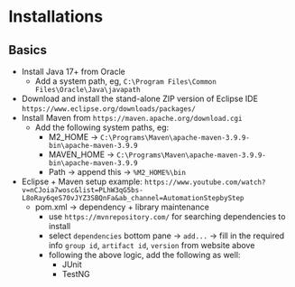 # Installations

## Basics
- Install Java 17+ from Oracle
  - Add a system path, eg, `C:\Program Files\Common Files\Oracle\Java\javapath`
- Download and install the stand-alone ZIP version of Eclipse IDE `https://www.eclipse.org/downloads/packages/`
- Install Maven from `https://maven.apache.org/download.cgi`
  - Add the following system paths, eg:
    - M2_HOME -> `C:\Programs\Maven\apache-maven-3.9.9-bin\apache-maven-3.9.9`
    - MAVEN_HOME -> `C:\Programs\Maven\apache-maven-3.9.9-bin\apache-maven-3.9.9`
    - Path -> append this -> `%M2_HOME%\bin`
- Eclipse + Maven setup example: `https://www.youtube.com/watch?v=nCJoia7wosc&list=PLhW3qG5bs-L8oRay6qeS70vJYZ3SBQnFa&ab_channel=AutomationStepbyStep`
  - pom.xml -> dependency + library maintenance
    - use `https://mvnrepository.com/` for searching dependencies to install
    - select `dependencies` bottom pane -> `add...` -> fill in the required info `group id`, `artifact id`, `version` from website above
    - following the above logic, add the following as well:
      - JUnit
      - TestNG